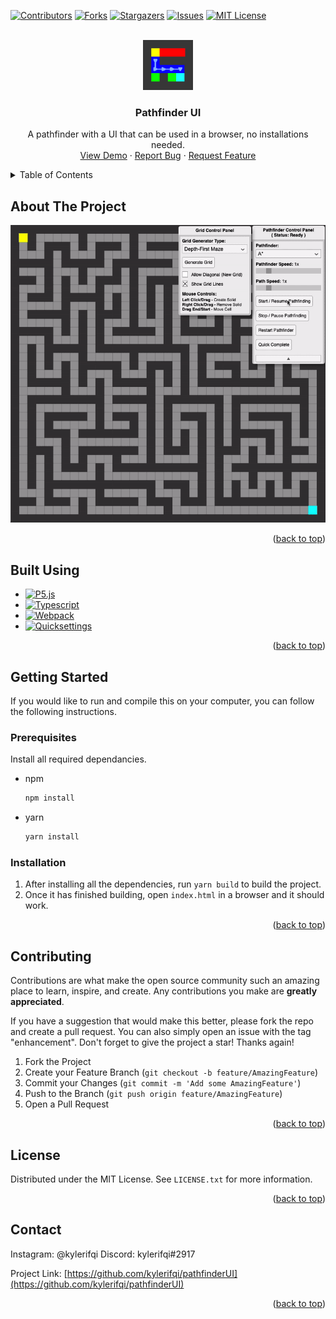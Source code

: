<!-- Improved compatibility of back to top link: See: https://github.com/othneildrew/Best-README-Template/pull/73 -->
<a name="readme-top"></a>
<!--
*** Thanks for checking out the Best-README-Template. If you have a suggestion
*** that would make this better, please fork the repo and create a pull request
*** or simply open an issue with the tag "enhancement".
*** Don't forget to give the project a star!
*** Thanks again! Now go create something AMAZING! :D
-->



<!-- PROJECT SHIELDS -->
<!--
*** I'm using markdown "reference style" links for readability.
*** Reference links are enclosed in brackets [ ] instead of parentheses ( ).
*** See the bottom of this document for the declaration of the reference variables
*** for contributors-url, forks-url, etc. This is an optional, concise syntax you may use.
*** https://www.markdownguide.org/basic-syntax/#reference-style-links
-->
[![Contributors][contributors-shield]][contributors-url]
[![Forks][forks-shield]][forks-url]
[![Stargazers][stars-shield]][stars-url]
[![Issues][issues-shield]][issues-url]
[![MIT License][license-shield]][license-url]


<!-- PROJECT LOGO -->
<br />
<div align="center">
  <a href="https://github.com/kylerifqi/pathfinderUI">
    <img src="images/logo-1024.png" alt="Logo" width="80" height="80">
  </a>

<h3 align="center">Pathfinder UI</h3>

  <p align="center">
    A pathfinder with a UI that can be used in a browser, no installations needed.
    <br />
    <a href="https://kylerifqi.github.io/pathfinderUI/">View Demo</a>
    ·
    <a href="https://github.com/kylerifqi/pathfinderUI/issues">Report Bug</a>
    ·
    <a href="https://github.com/kylerifqi/pathfinderUI/issues">Request Feature</a>
  </p>
</div>



<!-- TABLE OF CONTENTS -->
<details>
  <summary>Table of Contents</summary>
  <ol>
    <li>
      <a href="#about-the-project">About The Project</a>
      <ul>
        <li><a href="#built-using">Built Using</a></li>
      </ul>
    </li>
    <li>
      <a href="#getting-started">Getting Started</a>
      <ul>
        <li><a href="#prerequisites">Prerequisites</a></li>
        <li><a href="#installation">Installation</a></li>
      </ul>
    </li>
    <li><a href="#contributing">Contributing</a></li>
    <li><a href="#license">License</a></li>
    <li><a href="#contact">Contact</a></li>
  </ol>
</details>



<!-- ABOUT THE PROJECT -->
## About The Project

[![Pathfinder UI Screen Shot][product-gif]](https://kylerifqi.github.io/pathfinderUI/)

<p align="right">(<a href="#readme-top">back to top</a>)</p>



## Built Using

* [![P5.js][P5.js]][p5-url]
* [![Typescript][Typescript]][ts-url]
* [![Webpack][Webpack]][wp-url]
* [![Quicksettings][Quicksettings]][qs-url]

<p align="right">(<a href="#readme-top">back to top</a>)</p>



<!-- GETTING STARTED -->
## Getting Started

If you would like to run and compile this on your computer, you can follow the following instructions.

### Prerequisites

Install all required dependancies.
* npm
  ```sh
  npm install
  ```

* yarn
  ```sh
  yarn install
  ```

### Installation

1. After installing all the dependencies, run `yarn build` to build the project.
2. Once it has finished building, open `index.html` in a browser and it should work.

<p align="right">(<a href="#readme-top">back to top</a>)</p>

<!-- CONTRIBUTING -->
## Contributing

Contributions are what make the open source community such an amazing place to learn, inspire, and create. Any contributions you make are **greatly appreciated**.

If you have a suggestion that would make this better, please fork the repo and create a pull request. You can also simply open an issue with the tag "enhancement".
Don't forget to give the project a star! Thanks again!

1. Fork the Project
2. Create your Feature Branch (`git checkout -b feature/AmazingFeature`)
3. Commit your Changes (`git commit -m 'Add some AmazingFeature'`)
4. Push to the Branch (`git push origin feature/AmazingFeature`)
5. Open a Pull Request

<p align="right">(<a href="#readme-top">back to top</a>)</p>



<!-- LICENSE -->
## License

Distributed under the MIT License. See `LICENSE.txt` for more information.

<p align="right">(<a href="#readme-top">back to top</a>)</p>



<!-- CONTACT -->
## Contact

Instagram: @kylerifqi
Discord: kylerifqi#2917

Project Link: [https://github.com/kylerifqi/pathfinderUI](https://github.com/kylerifqi/pathfinderUI)

<p align="right">(<a href="#readme-top">back to top</a>)</p>



<!-- MARKDOWN LINKS & IMAGES -->
<!-- https://www.markdownguide.org/basic-syntax/#reference-style-links -->
[contributors-shield]: https://img.shields.io/github/contributors/kylerifqi/pathfinderUI.svg?style=for-the-badge
[contributors-url]: https://github.com/kylerifqi/pathfinderUI/graphs/contributors
[forks-shield]: https://img.shields.io/github/forks/kylerifqi/pathfinderUI.svg?style=for-the-badge
[forks-url]: https://github.com/kylerifqi/pathfinderUI/network/members
[stars-shield]: https://img.shields.io/github/stars/kylerifqi/pathfinderUI.svg?style=for-the-badge
[stars-url]: https://github.com/kylerifqi/pathfinderUI/stargazers
[issues-shield]: https://img.shields.io/github/issues/kylerifqi/pathfinderUI.svg?style=for-the-badge
[issues-url]: https://github.com/kylerifqi/pathfinderUI/issues
[license-shield]: https://img.shields.io/github/license/kylerifqi/pathfinderUI.svg?style=for-the-badge
[license-url]: https://github.com/kylerifqi/pathfinderUI/blob/master/LICENSE.txt
[product-gif]: images/product-gif.gif

[p5.js]: https://img.shields.io/badge/p5.js-ED225D?style=for-the-badge&logo=p5dotjs&logoColorFFF
[p5-url]: https://p5js.org/
[Typescript]: https://img.shields.io/badge/typescript-3178C6?style=for-the-badge&logo=typescript&logoColor=FFF
[ts-url]: https://www.typescriptlang.org/
[Quicksettings]: https://img.shields.io/badge/quicksettings%20(modified)-e86819?style=for-the-badge
[qs-url]: https://github.com/bit101/quicksettings
[Webpack]: https://img.shields.io/badge/webpack-8DD6F9?style=for-the-badge&logo=webpack&logoColor=000
[wp-url]: https://github.com/bit101/quicksettings
